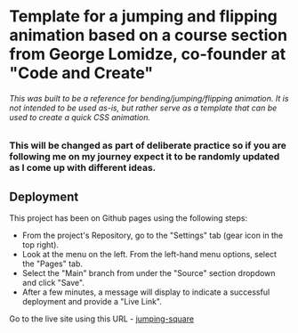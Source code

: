 # Template for a jumping and flipping animation based on a course section from George Lomidze, co-founder at "Code and Create"

###### This was built to be a reference for bending/jumping/flipping animation. It is not intended to be used as-is, but rather serve as a template that can be used to create a quick CSS animation.

### This will be changed as part of deliberate practice so if you are following me on my journey expect it to be randomly updated as I come up with different ideas.

## **Deployment**

This project has been on Github pages using the following steps:

- From the project's Repository, go to the "Settings" tab (gear icon in the top right).
- Look at the menu on the left. From the left-hand menu options, select the "Pages" tab.
- Select the "Main" branch from under the "Source" section dropdown and click "Save".
- After a few minutes, a message will display to indicate a successful deployment and provide a "Live Link".

Go to the live site using this URL - [jumping-square](https://vcgithubcode.github.io/jumping-square/)